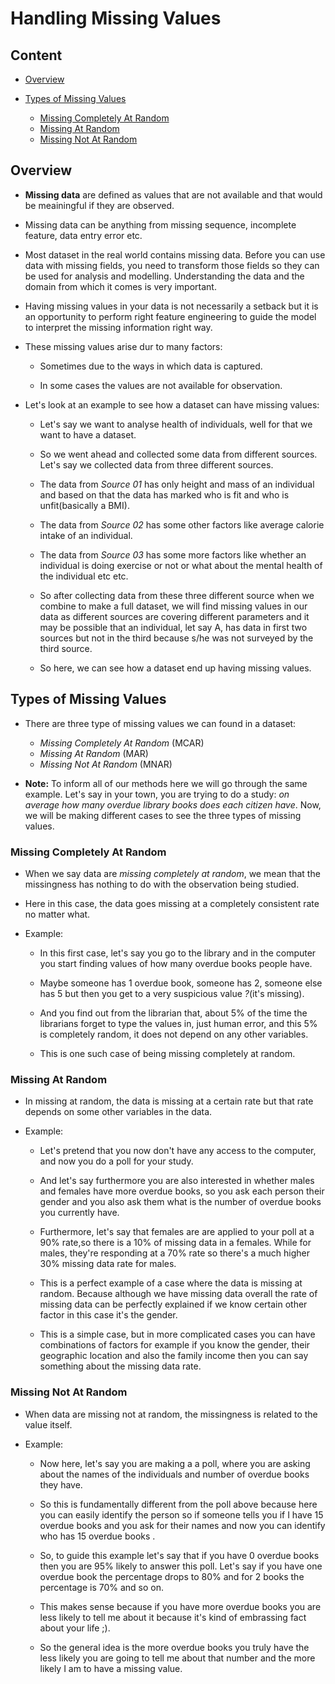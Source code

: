 # Handling Missing Values

## Content

* [Overview](#overview)

* [Types of Missing Values](#types-of-missing-values)
  * [Missing Completely At Random](#missing-completely-at-random)
  * [Missing At Random](#missing-at-random)
  * [Missing Not At Random](#missing-not-at-random)

## Overview

* **Missing data** are defined as values that are not available and that would be meainingful if they are observed.

* Missing data can be anything from missing sequence, incomplete feature, data entry error etc. 

* Most dataset in the real world contains missing data. Before you can use data with missing fields, you need to transform those fields so they can be used for analysis and modelling. Understanding the data and the domain from which it comes is very important. 

* Having missing values in your data is not necessarily a setback but it is an opportunity to perform right feature engineering to guide the model to interpret the missing information right way.

* These missing values arise dur to many factors:
  
  * Sometimes due to the ways in which data is captured.
  
  * In some cases the values are not available for observation.
  
* Let's look at an example to see how a dataset can have missing values:
  
  * Let's say we want to analyse health of individuals, well for that we want to have a dataset.
  
  * So we went ahead and collected some data from different sources. Let's say we collected data from three different sources.
  
  * The data from *Source 01* has only height and mass of an individual and based on that the data has marked who is fit and who is unfit(basically a BMI).
  
  * The data from *Source 02* has some other factors like average calorie intake of an individual.
  
  * The data from *Source 03* has some more factors like whether an individual is doing exercise or not or what about the mental health of the individual etc etc.
  
  * So after collecting data from these three different source when we combine to make a full dataset, we will find missing values in our data as different sources are covering different parameters and it may be possible that an individual, let say A, has data in first two sources but not in the third because s/he was not surveyed by the third source.
  
  * So here, we can see how a dataset end up having missing values.

## Types of Missing Values

* There are three type of missing values we can found in a dataset:
  
  * *Missing Completely At Random* (MCAR)
  * *Missing At Random* (MAR)
  * *Missing Not At Random* (MNAR)
  
* **Note:** To inform all of our methods here we will go through the same example. Let's say in your town, you are trying to do a study: *on average how many overdue library books does each citizen have*. Now, we will be making different cases to see the three types of missing values.
  
### Missing Completely At Random

* When we say data are *missing completely at random*, we mean that the missingness has nothing to do with the observation being studied.

* Here in this case, the data goes missing at a completely consistent rate no matter what.

* Example:
  
  * In this first case, let's say you go to the library and in the computer you start finding values of how many overdue books people have.
  
  * Maybe someone has 1 overdue book, someone has 2, someone else has 5 but then you get to a very suspicious value *?*(it's missing). 
  
  * And you find out from the librarian that, about 5% of the time the librarians forget to type the values in, just human error, and this 5% is completely random, it does not depend on any other variables.
  
  * This is one such case of being missing completely at random.
  
### Missing At Random  
  
*  In missing at random, the data is missing at a certain rate but that rate depends on some other variables in the data.

* Example:

  * Let's pretend that you now don't have any access to the computer, and now you do a poll for your study. 

  * And let's say furthermore you are also interested in whether males and females have more overdue books, so you ask each person their gender and you also ask them what is the number of overdue books you currently have.

  * Furthermore, let's say that females are are applied to your poll at a 90% rate,so there is a 10% of missing data in a females. While for males, they're responding at a 70% rate so there's a much higher 30% missing data rate for males.

  * This is a perfect example of a case where the data is missing at random. Because although we have missing data overall the rate of missing data can be perfectly explained if we know certain other factor in this case it's the gender.

  * This is a simple case, but in more complicated cases you can have combinations of factors for example if you know the gender, their geographic location and also the family income then you can say something about the missing data rate.
    
### Missing Not At Random    

* When data are missing not at random, the missingness is related to the value itself.

* Example:
  
  * Now here, let's say you are making a a poll, where you are asking about the names of the individuals and number of overdue books they have.
  
  * So this is fundamentally different from the poll above because here you can easily identify the person so if someone tells you if I have 15 overdue books and you ask for their names and now you can identify who has 15 overdue books .
  
  * So, to guide this example let's say that if you have 0 overdue books then you are 95% likely to answer this poll. Let's say if you have one overdue book the percentage drops to 80% and for 2 books the percentage is 70% and so on.
  
  * This makes sense because if you have more overdue books you are less likely to tell me about it because it's kind of embrassing fact about your life ;).
  
  * So the general idea is the more overdue books you truly have the less likely you are going to tell me about that number and the more likely I am to have a missing value.
